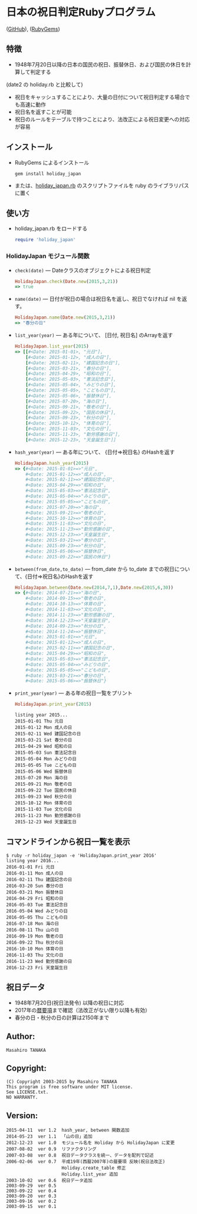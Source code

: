 # 日本の祝日判定Rubyプログラム

([GitHub](https://github.com/masa16/holiday_japan)),
([RubyGems](https://rubygems.org/gems/holiday_japan))

## 特徴
* 1948年7月20日以降の日本の国民の祝日、振替休日、および国民の休日を計算して判定する

(date2 の holiday.rb と比較して)
* 祝日をキャッシュすることにより、大量の日付について祝日判定する場合でも高速に動作
* 祝日名を返すことが可能
* 祝日のルールをテーブルで持つことにより、法改正による祝日変更への対応が容易

## インストール

* RubyGems によるインストール
  ```
  gem install holiday_japan
  ```

* または、[holiday_japan.rb](https://github.com/masa16/holiday_japan/blob/master/lib/holiday_japan.rb)
  のスクリプトファイルを ruby のライブラリパスに置く

## 使い方

* holiday_japan.rb をロードする

  ```ruby
  require 'holiday_japan'
  ```

### HolidayJapan モジュール関数

* `check(date)` ― Dateクラスのオブジェクトによる祝日判定
  ```ruby
  HolidayJapan.check(Date.new(2015,3,21))
  => true
  ```

* `name(date)` ― 日付が祝日の場合は祝日名を返し、祝日でなければ nil を返す。
  ```ruby
  HolidayJapan.name(Date.new(2015,3,21))
  => "春分の日"
  ```

* `list_year(year)` ― ある年について、 [日付, 祝日名] のArrayを返す

  ```ruby
  HolidayJapan.list_year(2015)
  => [[#<Date: 2015-01-01>, "元日"],
      [#<Date: 2015-01-12>, "成人の日"],
      [#<Date: 2015-02-11>, "建国記念の日"],
      [#<Date: 2015-03-21>, "春分の日"],
      [#<Date: 2015-04-29>, "昭和の日"],
      [#<Date: 2015-05-03>, "憲法記念日"],
      [#<Date: 2015-05-04>, "みどりの日"],
      [#<Date: 2015-05-05>, "こどもの日"],
      [#<Date: 2015-05-06>, "振替休日"],
      [#<Date: 2015-07-20>, "海の日"],
      [#<Date: 2015-09-21>, "敬老の日"],
      [#<Date: 2015-09-22>, "国民の休日"],
      [#<Date: 2015-09-23>, "秋分の日"],
      [#<Date: 2015-10-12>, "体育の日"],
      [#<Date: 2015-11-03>, "文化の日"],
      [#<Date: 2015-11-23>, "勤労感謝の日"],
      [#<Date: 2015-12-23>, "天皇誕生日"]]
  ```

* `hash_year(year)` ― ある年について、 {日付=>祝日名} のHashを返す

  ```ruby
  HolidayJapan.hash_year(2015)
  => {#<Date: 2015-01-01>=>"元日",
      #<Date: 2015-01-12>=>"成人の日",
      #<Date: 2015-02-11>=>"建国記念の日",
      #<Date: 2015-04-29>=>"昭和の日",
      #<Date: 2015-05-03>=>"憲法記念日",
      #<Date: 2015-05-04>=>"みどりの日",
      #<Date: 2015-05-05>=>"こどもの日",
      #<Date: 2015-07-20>=>"海の日",
      #<Date: 2015-09-21>=>"敬老の日",
      #<Date: 2015-10-12>=>"体育の日",
      #<Date: 2015-11-03>=>"文化の日",
      #<Date: 2015-11-23>=>"勤労感謝の日",
      #<Date: 2015-12-23>=>"天皇誕生日",
      #<Date: 2015-03-21>=>"春分の日",
      #<Date: 2015-09-23>=>"秋分の日",
      #<Date: 2015-05-06>=>"振替休日",
      #<Date: 2015-09-22>=>"国民の休日"}
  ```

* `between(from_date,to_date)` ― from_date から to_date までの祝日について、{日付=>祝日名}のHashを返す

  ```ruby
  HolidayJapan.between(Date.new(2014,7,1),Date.new(2015,6,30))
  => {#<Date: 2014-07-21>=>"海の日",
      #<Date: 2014-09-15>=>"敬老の日",
      #<Date: 2014-10-13>=>"体育の日",
      #<Date: 2014-11-03>=>"文化の日",
      #<Date: 2014-11-23>=>"勤労感謝の日",
      #<Date: 2014-12-23>=>"天皇誕生日",
      #<Date: 2014-09-23>=>"秋分の日",
      #<Date: 2014-11-24>=>"振替休日",
      #<Date: 2015-01-01>=>"元日",
      #<Date: 2015-01-12>=>"成人の日",
      #<Date: 2015-02-11>=>"建国記念の日",
      #<Date: 2015-04-29>=>"昭和の日",
      #<Date: 2015-05-03>=>"憲法記念日",
      #<Date: 2015-05-04>=>"みどりの日",
      #<Date: 2015-05-05>=>"こどもの日",
      #<Date: 2015-03-21>=>"春分の日",
      #<Date: 2015-05-06>=>"振替休日"}
  ```

* `print_year(year)` ― ある年の祝日一覧をプリント

  ```ruby
  HolidayJapan.print_year(2015)
  ```
  ```
  listing year 2015...
  2015-01-01 Thu 元日
  2015-01-12 Mon 成人の日
  2015-02-11 Wed 建国記念の日
  2015-03-21 Sat 春分の日
  2015-04-29 Wed 昭和の日
  2015-05-03 Sun 憲法記念日
  2015-05-04 Mon みどりの日
  2015-05-05 Tue こどもの日
  2015-05-06 Wed 振替休日
  2015-07-20 Mon 海の日
  2015-09-21 Mon 敬老の日
  2015-09-22 Tue 国民の休日
  2015-09-23 Wed 秋分の日
  2015-10-12 Mon 体育の日
  2015-11-03 Tue 文化の日
  2015-11-23 Mon 勤労感謝の日
  2015-12-23 Wed 天皇誕生日
  ```

## コマンドラインから祝日一覧を表示

    $ ruby -r holiday_japan -e 'HolidayJapan.print_year 2016'
    listing year 2016...
    2016-01-01 Fri 元日
    2016-01-11 Mon 成人の日
    2016-02-11 Thu 建国記念の日
    2016-03-20 Sun 春分の日
    2016-03-21 Mon 振替休日
    2016-04-29 Fri 昭和の日
    2016-05-03 Tue 憲法記念日
    2016-05-04 Wed みどりの日
    2016-05-05 Thu こどもの日
    2016-07-18 Mon 海の日
    2016-08-11 Thu 山の日
    2016-09-19 Mon 敬老の日
    2016-09-22 Thu 秋分の日
    2016-10-10 Mon 体育の日
    2016-11-03 Thu 文化の日
    2016-11-23 Wed 勤労感謝の日
    2016-12-23 Fri 天皇誕生日

##  祝日データ

* 1948年7月20日(祝日法発令) 以降の祝日に対応
* 2017年の[暦要項](http://eco.mtk.nao.ac.jp/koyomi/yoko/)まで確認（法改正がない限り以降も有効）
* 春分の日・秋分の日の計算は2150年まで

## Author:
    Masahiro TANAKA

## Copyright:
    (C) Copyright 2003-2015 by Masahiro TANAKA
    This program is free software under MIT license.
    See LICENSE.txt.
    NO WARRANTY.

## Version:
    2015-04-11  ver 1.2  hash_year, between 関数追加
    2014-05-23  ver 1.1  「山の日」追加
    2012-12-23  ver 1.0  モジュール名を Holiday から HolidayJapan に変更
    2007-08-02  ver 0.9  リファクタリング
    2007-03-08  ver 0.8  祝日データクラスを統一、データを配列で記述
    2006-02-06  ver 0.7  平成19年(西暦2007年)の暦要項 反映(祝日法改正)
                         Holiday.create_table 修正
                         Holiday.list_year 追加
    2003-10-02  ver 0.6  祝日データ追加
    2003-09-29  ver 0.5
    2003-09-22  ver 0.4
    2003-09-20  ver 0.3
    2003-09-16  ver 0.2
    2003-09-15  ver 0.1
